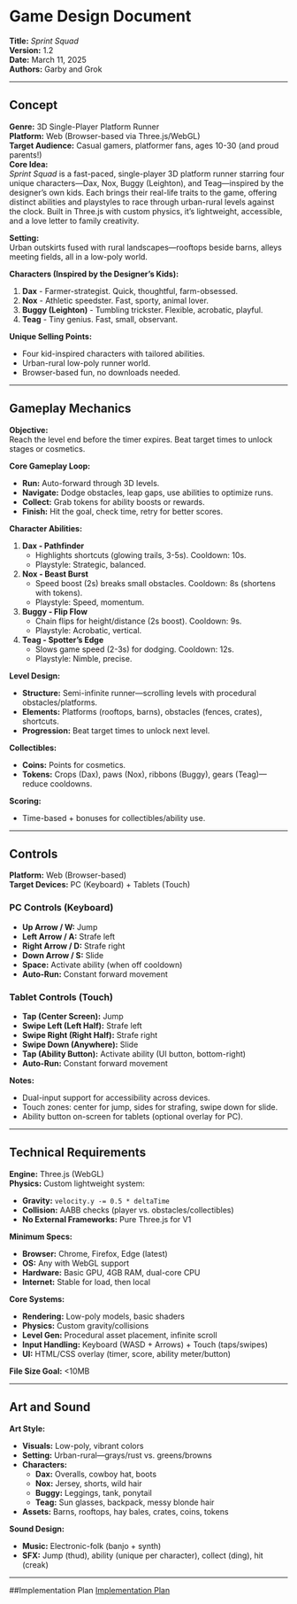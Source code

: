 # Game Design Document  
**Title:** *Sprint Squad*  
**Version:** 1.2  
**Date:** March 11, 2025  
**Authors:** Garby and Grok

---

## Concept  
**Genre:** 3D Single-Player Platform Runner  
**Platform:** Web (Browser-based via Three.js/WebGL)  
**Target Audience:** Casual gamers, platformer fans, ages 10-30 (and proud parents!)  
**Core Idea:**  
*Sprint Squad* is a fast-paced, single-player 3D platform runner starring four unique characters—Dax, Nox, Buggy (Leighton), and Teag—inspired by the designer’s own kids. Each brings their real-life traits to the game, offering distinct abilities and playstyles to race through urban-rural levels against the clock. Built in Three.js with custom physics, it’s lightweight, accessible, and a love letter to family creativity.  

**Setting:**  
Urban outskirts fused with rural landscapes—rooftops beside barns, alleys meeting fields, all in a low-poly world.  

**Characters (Inspired by the Designer’s Kids):**  
1. **Dax** - Farmer-strategist. Quick, thoughtful, farm-obsessed.  
2. **Nox** - Athletic speedster. Fast, sporty, animal lover.  
3. **Buggy (Leighton)** - Tumbling trickster. Flexible, acrobatic, playful.  
4. **Teag** - Tiny genius. Fast, small, observant.  

**Unique Selling Points:**  
- Four kid-inspired characters with tailored abilities.  
- Urban-rural low-poly runner world.  
- Browser-based fun, no downloads needed.  

---

## Gameplay Mechanics  
**Objective:**  
Reach the level end before the timer expires. Beat target times to unlock stages or cosmetics.  

**Core Gameplay Loop:**  
- **Run:** Auto-forward through 3D levels.  
- **Navigate:** Dodge obstacles, leap gaps, use abilities to optimize runs.  
- **Collect:** Grab tokens for ability boosts or rewards.  
- **Finish:** Hit the goal, check time, retry for better scores.  

**Character Abilities:**  
1. **Dax - Pathfinder**  
   - Highlights shortcuts (glowing trails, 3-5s). Cooldown: 10s.  
   - Playstyle: Strategic, balanced.  
2. **Nox - Beast Burst**  
   - Speed boost (2s) breaks small obstacles. Cooldown: 8s (shortens with tokens).  
   - Playstyle: Speed, momentum.  
3. **Buggy - Flip Flow**  
   - Chain flips for height/distance (2s boost). Cooldown: 9s.  
   - Playstyle: Acrobatic, vertical.  
4. **Teag - Spotter’s Edge**  
   - Slows game speed (2-3s) for dodging. Cooldown: 12s.  
   - Playstyle: Nimble, precise.  

**Level Design:**  
- **Structure:** Semi-infinite runner—scrolling levels with procedural obstacles/platforms.  
- **Elements:** Platforms (rooftops, barns), obstacles (fences, crates), shortcuts.  
- **Progression:** Beat target times to unlock next level.  

**Collectibles:**  
- **Coins:** Points for cosmetics.  
- **Tokens:** Crops (Dax), paws (Nox), ribbons (Buggy), gears (Teag)—reduce cooldowns.  

**Scoring:**  
- Time-based + bonuses for collectibles/ability use.  

---

## Controls  
**Platform:** Web (Browser-based)  
**Target Devices:** PC (Keyboard) + Tablets (Touch)  

### PC Controls (Keyboard)  
- **Up Arrow / W:** Jump  
- **Left Arrow / A:** Strafe left  
- **Right Arrow / D:** Strafe right  
- **Down Arrow / S:** Slide  
- **Space:** Activate ability (when off cooldown)  
- **Auto-Run:** Constant forward movement  

### Tablet Controls (Touch)  
- **Tap (Center Screen):** Jump  
- **Swipe Left (Left Half):** Strafe left  
- **Swipe Right (Right Half):** Strafe right  
- **Swipe Down (Anywhere):** Slide  
- **Tap (Ability Button):** Activate ability (UI button, bottom-right)  
- **Auto-Run:** Constant forward movement  

**Notes:**  
- Dual-input support for accessibility across devices.  
- Touch zones: center for jump, sides for strafing, swipe down for slide.  
- Ability button on-screen for tablets (optional overlay for PC).  

---

## Technical Requirements  
**Engine:** Three.js (WebGL)  
**Physics:** Custom lightweight system:  
- **Gravity:** `velocity.y -= 0.5 * deltaTime`  
- **Collision:** AABB checks (player vs. obstacles/collectibles)  
- **No External Frameworks:** Pure Three.js for V1  

**Minimum Specs:**  
- **Browser:** Chrome, Firefox, Edge (latest)  
- **OS:** Any with WebGL support  
- **Hardware:** Basic GPU, 4GB RAM, dual-core CPU  
- **Internet:** Stable for load, then local  

**Core Systems:**  
- **Rendering:** Low-poly models, basic shaders  
- **Physics:** Custom gravity/collisions  
- **Level Gen:** Procedural asset placement, infinite scroll  
- **Input Handling:** Keyboard (WASD + Arrows) + Touch (taps/swipes)  
- **UI:** HTML/CSS overlay (timer, score, ability meter/button)  

**File Size Goal:** <10MB  

---

## Art and Sound  
**Art Style:**  
- **Visuals:** Low-poly, vibrant colors  
- **Setting:** Urban-rural—grays/rust vs. greens/browns  
- **Characters:**  
  - **Dax:** Overalls, cowboy hat, boots  
  - **Nox:** Jersey, shorts, wild hair  
  - **Buggy:** Leggings, tank, ponytail  
  - **Teag:** Sun glasses, backpack, messy blonde hair 
- **Assets:** Barns, rooftops, hay bales, crates, coins, tokens  

**Sound Design:**  
- **Music:** Electronic-folk (banjo + synth)  
- **SFX:** Jump (thud), ability (unique per character), collect (ding), hit (creak)  

---
##Implementation Plan
[Implementation Plan](./ImplementationPlan/IMPLEMENTATION.md)
